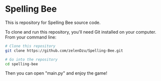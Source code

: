# Spelling Bee
This is repository for Spelling Bee source code.

To clone and run this repository, you'll need Git installed on your computer. From your command line:

```bash
# Clone this repository
git clone https://github.com/zelenDzu/Spelling-Bee.git

# Go into the repository
cd spelling-bee
```

Then you can open "main.py" and enjoy the game!
